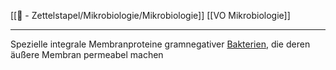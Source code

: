 [[📄 - Zettelstapel/Mikrobiologie/Mikrobiologie]] [[VO Mikrobiologie]] 

---

Spezielle integrale Membranproteine gramnegativer [Bakterien](Bakterien.md), die deren äußere Membran permeabel machen
